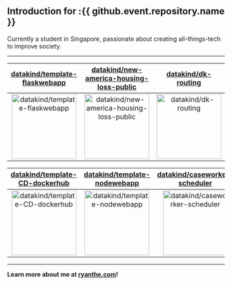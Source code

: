 ## Introduction for :{{ github.event.repository.name }}

Currently a student in Singapore, passionate about creating all-things-tech to improve society.

---

| [datakind/template-flaskwebapp](https://github.com/datakind/template-flaskwebapp) | [datakind/new-america-housing-loss-public](https://github.com/datakind/new-america-housing-loss-public) | [datakind/dk-routing](https://github.com/datakind/dk-routing) |
| :-: | :-: | :-: |
| <a href="https://github.com/datakind/template-flaskwebapp"><img src="https://github.com/datakind/template-flaskwebapp/raw/master/DISPLAY.jpg" alt="datakind/template-flaskwebapp" title="datakind/template-flaskwebapp" width="150" height="150"></a> | <a href="https://github.com/datakind/new-america-housing-loss-public"><img src="https://github.com/datakind/template-flaskwebapp/raw/master/DISPLAY.jpg" alt="datakind/new-america-housing-loss-public" title="datakind/new-america-housing-loss-public" width="150" height="150"></a> | <a href="https://github.com/datakind/dk-routing"><img src="https://github.com/datakind/template-flaskwebapp/raw/master/DISPLAY.jpg" alt="datakind/dk-routing" title="datakind/dk-routing" width="150" height="150"></a> |

| [datakind/template-CD-dockerhub](https://github.com/datakind/template-CD-dockerhub) | [datakind/template-nodewebapp](https://github.com/datakind/template-nodewebapp) | [datakind/caseworker-scheduler](https://github.com/datakind/caseworker-scheduler) |
| :-: | :-: | :-: |
| <a href="https://github.com/datakind/template-CD-dockerhub"><img src="https://github.com/datakind/template-flaskwebapp/raw/master/DISPLAY.jpg" alt="datakind/template-CD-dockerhub" title="datakind/template-CD-dockerhub" width="150" height="150"></a> | <a href="https://github.com/datakind/template-nodewebapp"><img src="https://github.com/datakind/template-flaskwebapp/raw/master/DISPLAY.jpg" alt="datakind/template-nodewebapp" title="datakind/template-nodewebapp" width="150" height="150"></a> | <a href="https://github.com/datakind/caseworker-scheduler"><img src="https://github.com/datakind/template-flaskwebapp/raw/master/DISPLAY.jpg" alt="datakind/caseworker-scheduler" title="datakind/caseworker-scheduler" width="150" height="150"></a> |



---

**Learn more about me at [ryanthe.com](https://www.ryanthe.com)!**